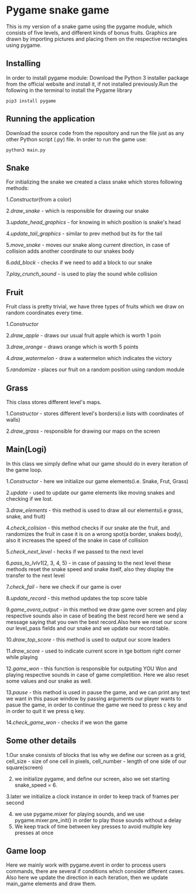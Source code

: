# Pygame snake game
This is my version of a snake game using the pygame module, which consists of five levels, and different kinds of bonus fruits. Graphics are drawn by importing pictures and placing them on the respective rectangles using pygame.
## Installing
In order to install pygame module:
Download the Python 3 installer package from the official website and install it, if not installed previously.Run the following in the terminal to install the Pygame library
```
pip3 install pygame
```
## Running the application
Download the source code from the repository and run the file just as any other Python script (.py) file.
In order to run the game use:
```
python3 main.py
```
## Snake
For initializing the snake we created a class snake which stores following methods: 

1.*Constructor*(from a color)

2.*draw_snake* - which is responsible for drawing our snake 

3.*update_head_graphics* - for knowing in which position is snake's head

4.*update_tail_graphics* - similar to prev method but its for the tail

5.*move_snake* - moves our snake along current direction, in case of collision adds another coordinate to our snakes body

6.*add_block* - checks if we need to add a block to our snake

7.*play_crunch_sound* - is used to play the sound while collision

## Fruit
Fruit class is pretty trivial, we have three types of fruits which we draw on random coordinates every time.

1.*Constructor* 

2.*draw_apple* - draws our usual fruit apple which is worth 1 poin

3.*draw_orange* - draws orange which is worth 5 points

4.*draw_watermelon* - draw a watermelon which indicates the victory

5.*randomize* - places our fruit on a random position using random module

## Grass
This class stores different level's maps.

1.*Constructor* - stores different level's borders(i.e lists with coordinates of walls)

2.*draw_grass* - responsible for drawing our maps on the screen
## Main(Logi)
In this class we simply define what our game should do in every iteration of the game loop.

1.*Constructor* - here we initialize our game elements(i.e. Snake, Frut, Grass)

2.*update* - used to update our game elements like moving snakes and checking if we lost.

3.*draw_elements* - this method is used to draw all our elements(i.e grass, snake, and fruit)

4.*check_colision* - this method checks if our snake ate the fruit, and randomizes the fruit in case it is on a wrong spot(a border, snakes body), also it increases the speed of the snake in case of collision

5.*check_next_level* - hecks if we passed to the next level

6.*pass_to_lvlv1*(2, 3, 4, 5) - in case of passing to the next level these methods reset the snake speed and snake itself, also they display the transfer to the next level

7.*check_fail* - here we check if our game is over

8.*update_record* - this method updates the top score table

9.*game_overa_output* - in this method we draw game over screen and play respective sounds also in case of beating the best record here we send a message saying that you own the best record.Also here we reset our score our level_pass fields and our snake and we update our record table.

10.*draw_top_score* - this method is used to output our score leaders 

11.*draw_score* - used to indicate current score in tge bottom right corner while playing


12.*game_won* - this function is responsible for outputing YOU Won and playing respective sounds in case of game completition. Here we also reset some values and our snake as well.

13.*pause* - this method is used in pause the game, and we can print any text we want in this pasue window by passing arguments our player wants to pasue the game, in order to continue the game we need to press c key and in order to quit it we press q key.

14.*check_game_won* - checks if we won the game
 
## Some other details

1.Our snake consists of blocks that iss why we define our screen as a grid, cell_size - size of one cell in pixels, cell_number - length of one side of our square(screen)

2. we initialize pygame, and define our screen, also we set starting snake_speed = 6.

3.later we initialize a clock instance in order to keep track of frames per second

4. we use pygame.mixer for playing sounds, and we use pygame.mixer.pre_init() in order to play those sounds without a delay
5. We keep track of time between key presses to avoid multiple key presses at once

## Game loop
Here we mainly work with pygame.event in order to process users commands, there are several if conditions which consider different cases. Also here we update the direction in each iteration, then we update main_game elements and draw them.



